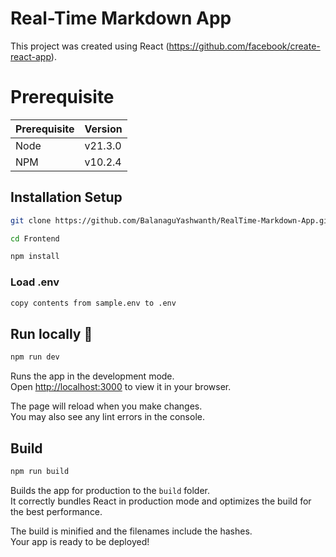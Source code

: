 # Real-Time Markdown App

This project was created using React (https://github.com/facebook/create-react-app).

# Prerequisite	

| Prerequisite  | Version|
| ------------- | ------------- |
| Node  | v21.3.0  |
| NPM  | v10.2.4 |


## Installation Setup

```bash 
git clone https://github.com/BalanaguYashwanth/RealTime-Markdown-App.git
```

```bash 
cd Frontend
```

```bash 
npm install
```

### Load .env

```bash 
copy contents from sample.env to .env
```

## Run locally 🚀

```bash 
npm run dev
```

Runs the app in the development mode.\
Open [http://localhost:3000](http://localhost:3000) to view it in your browser.

The page will reload when you make changes.\
You may also see any lint errors in the console.

##  Build 

```bash 
npm run build
```

Builds the app for production to the `build` folder.\
It correctly bundles React in production mode and optimizes the build for the best performance.

The build is minified and the filenames include the hashes.\
Your app is ready to be deployed!

